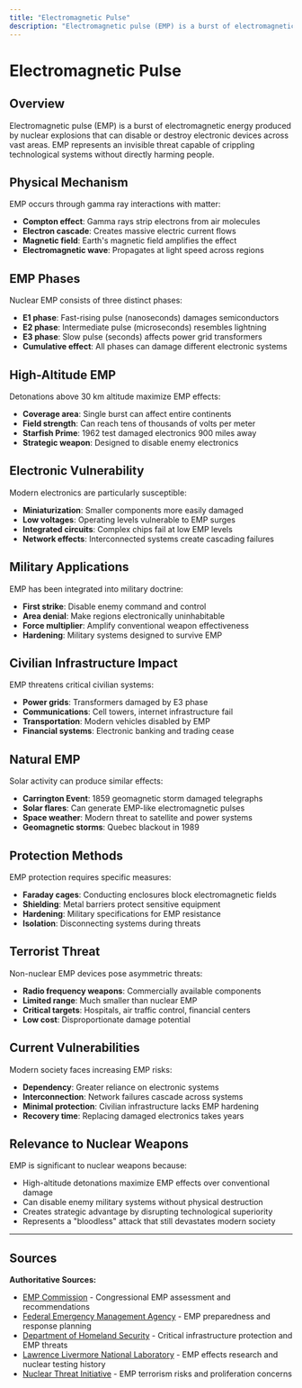 ```yaml
---
title: "Electromagnetic Pulse"
description: "Electromagnetic pulse (EMP) is a burst of electromagnetic energy produced by nuclear explosions that can disable or destroy electronic devices across vast ar..."
---
```


# Electromagnetic Pulse

## Overview

Electromagnetic pulse (EMP) is a burst of electromagnetic energy produced by nuclear explosions that can disable or destroy electronic devices across vast areas. EMP represents an invisible threat capable of crippling technological systems without directly harming people.

## Physical Mechanism

EMP occurs through gamma ray interactions with matter:
- **Compton effect**: Gamma rays strip electrons from air molecules
- **Electron cascade**: Creates massive electric current flows
- **Magnetic field**: Earth's magnetic field amplifies the effect
- **Electromagnetic wave**: Propagates at light speed across regions

## EMP Phases

Nuclear EMP consists of three distinct phases:
- **E1 phase**: Fast-rising pulse (nanoseconds) damages semiconductors
- **E2 phase**: Intermediate pulse (microseconds) resembles lightning
- **E3 phase**: Slow pulse (seconds) affects power grid transformers
- **Cumulative effect**: All phases can damage different electronic systems

## High-Altitude EMP

Detonations above 30 km altitude maximize EMP effects:
- **Coverage area**: Single burst can affect entire continents
- **Field strength**: Can reach tens of thousands of volts per meter
- **Starfish Prime**: 1962 test damaged electronics 900 miles away
- **Strategic weapon**: Designed to disable enemy electronics

## Electronic Vulnerability

Modern electronics are particularly susceptible:
- **Miniaturization**: Smaller components more easily damaged
- **Low voltages**: Operating levels vulnerable to EMP surges
- **Integrated circuits**: Complex chips fail at low EMP levels
- **Network effects**: Interconnected systems create cascading failures

## Military Applications

EMP has been integrated into military doctrine:
- **First strike**: Disable enemy command and control
- **Area denial**: Make regions electronically uninhabitable
- **Force multiplier**: Amplify conventional weapon effectiveness
- **Hardening**: Military systems designed to survive EMP

## Civilian Infrastructure Impact

EMP threatens critical civilian systems:
- **Power grids**: Transformers damaged by E3 phase
- **Communications**: Cell towers, internet infrastructure fail
- **Transportation**: Modern vehicles disabled by EMP
- **Financial systems**: Electronic banking and trading cease

## Natural EMP

Solar activity can produce similar effects:
- **Carrington Event**: 1859 geomagnetic storm damaged telegraphs
- **Solar flares**: Can generate EMP-like electromagnetic pulses
- **Space weather**: Modern threat to satellite and power systems
- **Geomagnetic storms**: Quebec blackout in 1989

## Protection Methods

EMP protection requires specific measures:
- **Faraday cages**: Conducting enclosures block electromagnetic fields
- **Shielding**: Metal barriers protect sensitive equipment
- **Hardening**: Military specifications for EMP resistance
- **Isolation**: Disconnecting systems during threats

## Terrorist Threat

Non-nuclear EMP devices pose asymmetric threats:
- **Radio frequency weapons**: Commercially available components
- **Limited range**: Much smaller than nuclear EMP
- **Critical targets**: Hospitals, air traffic control, financial centers
- **Low cost**: Disproportionate damage potential

## Current Vulnerabilities

Modern society faces increasing EMP risks:
- **Dependency**: Greater reliance on electronic systems
- **Interconnection**: Network failures cascade across systems
- **Minimal protection**: Civilian infrastructure lacks EMP hardening
- **Recovery time**: Replacing damaged electronics takes years

## Relevance to Nuclear Weapons

EMP is significant to nuclear weapons because:
- High-altitude detonations maximize EMP effects over conventional damage
- Can disable enemy military systems without physical destruction
- Creates strategic advantage by disrupting technological superiority
- Represents a "bloodless" attack that still devastates modern society

---

## Sources

**Authoritative Sources:**

- [EMP Commission](http://www.empcommission.org) - Congressional EMP assessment and recommendations
- [Federal Emergency Management Agency](https://www.fema.gov) - EMP preparedness and response planning
- [Department of Homeland Security](https://www.dhs.gov) - Critical infrastructure protection and EMP threats
- [Lawrence Livermore National Laboratory](https://www.llnl.gov) - EMP effects research and nuclear testing history
- [Nuclear Threat Initiative](https://www.nti.org) - EMP terrorism risks and proliferation concerns